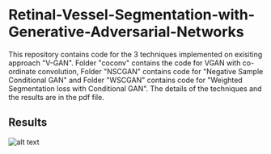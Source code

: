 # Retinal-Vessel-Segmentation-with-Generative-Adversarial-Networks
This repository contains code for the 3 techniques implemented on exisiting approach "V-GAN". Folder "coconv" contains the code for VGAN with co-ordinate convolution, Folder "NSCGAN" contains code for "Negative Sample Conditional GAN" and Folder "WSCGAN" contains code for "Weighted Segmentation loss with Conditional GAN". The details of the techniques and the results are in the pdf file.

## Results
![alt text](https://raw.githubusercontent.com/sujit-rai/Retinal-Vessel-Segmentation-with-Generative-Adversarial-Networks/blob/master/Results.jpeg)
